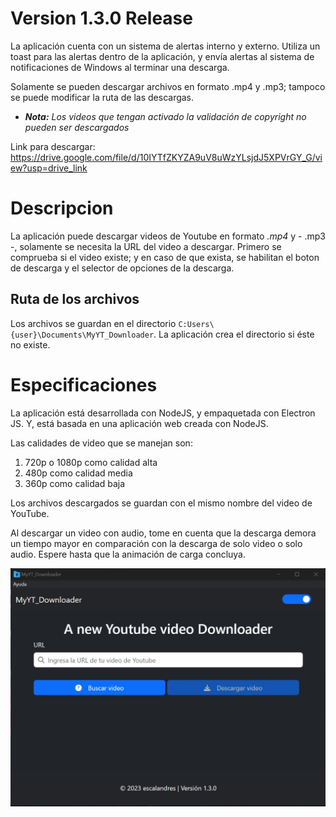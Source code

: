 # Version 1.3.0 Release

La aplicación cuenta con un sistema de alertas interno y externo. Utiliza un toast para las alertas dentro de la aplicación, y envía alertas al
sistema de notificaciones de Windows al terminar una descarga.

Solamente se pueden descargar archivos en formato .mp4 y .mp3; tampoco se puede modificar la ruta de las descargas.

* ***Nota:*** *Los videos que tengan activado la validación de copyright no pueden ser descargados*

Link para descargar: https://drive.google.com/file/d/10IYTfZKYZA9uV8uWzYLsjdJ5XPVrGY_G/view?usp=drive_link

# Descripcion

La aplicación puede descargar videos de Youtube en formato *.mp4* y - .mp3 -, solamente se necesita la URL del video a descargar.
Primero se comprueba si el video existe; y en caso de que exista, se habilitan el boton de descarga y el selector de opciones de la descarga.

## Ruta de los archivos

Los archivos se guardan en el directorio `C:Users\{user}\Documents\MyYT_Downloader`. La aplicación crea el directorio si éste no existe.

# Especificaciones

La aplicación está desarrollada con NodeJS, y empaquetada con Electron JS. Y, está basada en una aplicación web creada con NodeJS.

Las calidades de video que se manejan son:

1. 720p o 1080p como calidad alta
2. 480p como calidad media
3. 360p como calidad baja

Los archivos descargados se guardan con el mismo nombre del video de YouTube.

Al descargar un video con audio, tome en cuenta que la descarga demora un tiempo mayor en comparación con la descarga de solo video o solo audio.
Espere hasta que la animación de carga concluya.

![MyYT_Downloader](myyt_downloader.jpg)
